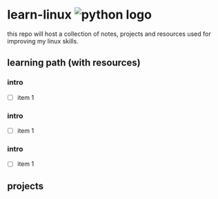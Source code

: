 # learn-linux ![python logo](https://www.python.org/static/community_logos/python-powered-w-70x28.png)

this repo will host a collection of notes, projects and resources used for improving my linux skills. 

## learning path (with resources)
### intro
- [ ] item 1

### intro
- [ ] item 1

### intro
- [ ] item 1

## projects
